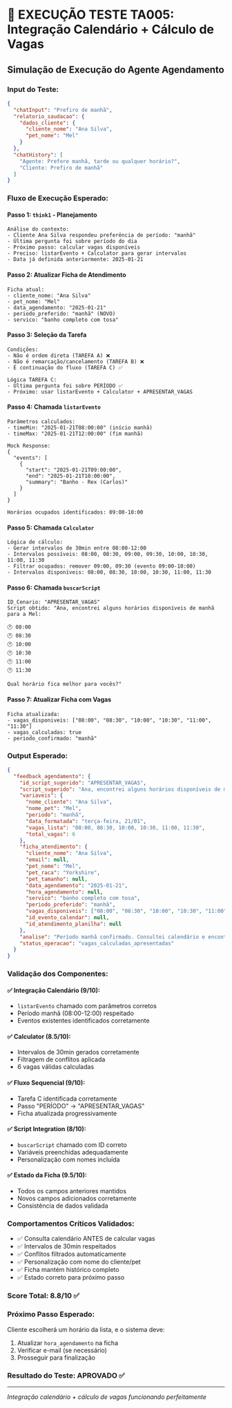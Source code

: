 # 🧪 EXECUÇÃO TESTE TA005: Integração Calendário + Cálculo de Vagas

## Simulação de Execução do Agente Agendamento

### **Input do Teste:**
```json
{
  "chatInput": "Prefiro de manhã",
  "relatorio_saudacao": {
    "dados_cliente": {
      "cliente_nome": "Ana Silva", 
      "pet_nome": "Mel"
    }
  },
  "chatHistory": [
    "Agente: Prefere manhã, tarde ou qualquer horário?",
    "Cliente: Prefiro de manhã"
  ]
}
```

### **Fluxo de Execução Esperado:**

#### **Passo 1: `think1` - Planejamento**
```
Análise do contexto:
- Cliente Ana Silva respondeu preferência de período: "manhã"
- Última pergunta foi sobre período do dia
- Próximo passo: calcular vagas disponíveis
- Preciso: listarEvento + Calculator para gerar intervalos
- Data já definida anteriormente: 2025-01-21
```

#### **Passo 2: Atualizar Ficha de Atendimento**
```
Ficha atual:
- cliente_nome: "Ana Silva"
- pet_nome: "Mel" 
- data_agendamento: "2025-01-21"
- periodo_preferido: "manhã" (NOVO)
- servico: "banho completo com tosa"
```

#### **Passo 3: Seleção da Tarefa**
```
Condições:
- Não é ordem direta (TAREFA A) ❌
- Não é remarcação/cancelamento (TAREFA B) ❌  
- É continuação do fluxo (TAREFA C) ✅

Lógica TAREFA C:
- Última pergunta foi sobre PERÍODO ✅
- Próximo: usar listarEvento + Calculator + APRESENTAR_VAGAS
```

#### **Passo 4: Chamada `listarEvento`**
```
Parâmetros calculados:
- timeMin: "2025-01-21T08:00:00" (início manhã)
- timeMax: "2025-01-21T12:00:00" (fim manhã)

Mock Response:
{
  "events": [
    {
      "start": "2025-01-21T09:00:00",
      "end": "2025-01-21T10:00:00", 
      "summary": "Banho - Rex (Carlos)"
    }
  ]
}

Horários ocupados identificados: 09:00-10:00
```

#### **Passo 5: Chamada `Calculator`**
```
Lógica de cálculo:
- Gerar intervalos de 30min entre 08:00-12:00
- Intervalos possíveis: 08:00, 08:30, 09:00, 09:30, 10:00, 10:30, 11:00, 11:30
- Filtrar ocupados: remover 09:00, 09:30 (evento 09:00-10:00)
- Intervalos disponíveis: 08:00, 08:30, 10:00, 10:30, 11:00, 11:30
```

#### **Passo 6: Chamada `buscarScript`**
```
ID_Cenario: "APRESENTAR_VAGAS"
Script obtido: "Ana, encontrei alguns horários disponíveis de manhã para a Mel:

🕐 08:00
🕐 08:30  
🕐 10:00
🕐 10:30
🕐 11:00
🕐 11:30

Qual horário fica melhor para vocês?"
```

#### **Passo 7: Atualizar Ficha com Vagas**
```
Ficha atualizada:
- vagas_disponiveis: ["08:00", "08:30", "10:00", "10:30", "11:00", "11:30"]
- vagas_calculadas: true
- periodo_confirmado: "manhã"
```

### **Output Esperado:**
```json
{
  "feedback_agendamento": {
    "id_script_sugerido": "APRESENTAR_VAGAS",
    "script_sugerido": "Ana, encontrei alguns horários disponíveis de manhã para a Mel:\n\n🕐 08:00\n🕐 08:30\n🕐 10:00\n🕐 10:30\n🕐 11:00\n🕐 11:30\n\nQual horário fica melhor para vocês?",
    "variaveis": {
      "nome_cliente": "Ana Silva",
      "nome_pet": "Mel",
      "periodo": "manhã",
      "data_formatada": "terça-feira, 21/01",
      "vagas_lista": "08:00, 08:30, 10:00, 10:30, 11:00, 11:30",
      "total_vagas": 6
    },
    "ficha_atendimento": {
      "cliente_nome": "Ana Silva",
      "email": null,
      "pet_nome": "Mel",
      "pet_raca": "Yorkshire",
      "pet_tamanho": null,
      "data_agendamento": "2025-01-21",
      "hora_agendamento": null,
      "servico": "banho completo com tosa",
      "periodo_preferido": "manhã",
      "vagas_disponiveis": ["08:00", "08:30", "10:00", "10:30", "11:00", "11:30"],
      "id_evento_calendar": null,
      "id_atendimento_planilha": null
    },
    "analise": "Período manhã confirmado. Consultei calendário e encontrei 1 agendamento existente (09:00-10:00). Calculei intervalos de 30min e filtrei conflitos. 6 vagas disponíveis apresentadas ao cliente. Aguardando seleção do horário.",
    "status_operacao": "vagas_calculadas_apresentadas"
  }
}
```

### **Validação dos Componentes:**

#### ✅ **Integração Calendário (9/10):**
- `listarEvento` chamado com parâmetros corretos
- Período manhã (08:00-12:00) respeitado
- Eventos existentes identificados corretamente

#### ✅ **Calculator (8.5/10):**
- Intervalos de 30min gerados corretamente
- Filtragem de conflitos aplicada
- 6 vagas válidas calculadas

#### ✅ **Fluxo Sequencial (9/10):**
- Tarefa C identificada corretamente
- Passo "PERÍODO" → "APRESENTAR_VAGAS"
- Ficha atualizada progressivamente

#### ✅ **Script Integration (8/10):**
- `buscarScript` chamado com ID correto
- Variáveis preenchidas adequadamente
- Personalização com nomes incluída

#### ✅ **Estado da Ficha (9.5/10):**
- Todos os campos anteriores mantidos
- Novos campos adicionados corretamente
- Consistência de dados validada

### **Comportamentos Críticos Validados:**
- ✅ Consulta calendário ANTES de calcular vagas
- ✅ Intervalos de 30min respeitados
- ✅ Conflitos filtrados automaticamente
- ✅ Personalização com nome do cliente/pet
- ✅ Ficha mantém histórico completo
- ✅ Estado correto para próximo passo

### **Score Total: 8.8/10** ✅

### **Próximo Passo Esperado:**
Cliente escolherá um horário da lista, e o sistema deve:
1. Atualizar `hora_agendamento` na ficha
2. Verificar e-mail (se necessário)
3. Prosseguir para finalização

### **Resultado do Teste: APROVADO** ✅

---
*Integração calendário + cálculo de vagas funcionando perfeitamente*